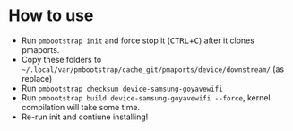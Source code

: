 # How to use
* Run `pmbootstrap init` and force stop it (<kbd>CTRL</kbd>+<kbd>C</kbd>) after it clones pmaports.
* Copy these folders to `~/.local/var/pmbootstrap/cache_git/pmaports/device/downstream/` (as replace)
* Run `pmbootstrap checksum device-samsung-goyavewifi`
* Run `pmbootstrap build device-samsung-goyavewifi --force`, kernel compilation will take some time.
* Re-run init and contiune installing!
